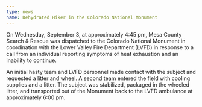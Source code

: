 ```yaml
---
type: news
name: Dehydrated Hiker in the Colorado National Monument
---
```

On Wednesday, September 3, at approximately 4:45 pm, Mesa County Search & Rescue was dispatched to the Colorado National Monument in coordination with the Lower Valley Fire Department (LVFD) in response to a call from an individual reporting symptoms of heat exhaustion and an inability to continue.

An initial hasty team and LVFD personnel made contact with the subject and requested a litter and wheel. A second team entered the field with cooling supplies and a litter. The subject was stabilized, packaged in the wheeled litter, and transported out of the Monument back to the LVFD ambulance at approximately 6:00 pm.

